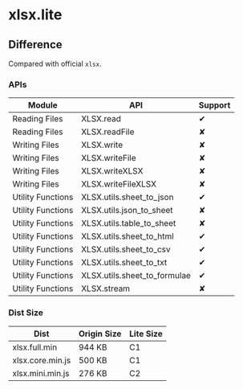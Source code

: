 # xlsx.lite

## Difference

Compared with official `xlsx`.

### APIs

| Module            | API                          | Support |
| ----------------- | ---------------------------- | ------- |
| Reading Files     | XLSX.read                    | ✔       |
| Reading Files     | XLSX.readFile                | ✘       |
| Writing Files     | XLSX.write                   | ✘       |
| Writing Files     | XLSX.writeFile               | ✘       |
| Writing Files     | XLSX.writeXLSX               | ✘       |
| Writing Files     | XLSX.writeFileXLSX           | ✘       |
| Utility Functions | XLSX.utils.sheet_to_json     | ✔       |
| Utility Functions | XLSX.utils.json_to_sheet     | ✘       |
| Utility Functions | XLSX.utils.table_to_sheet    | ✘       |
| Utility Functions | XLSX.utils.sheet_to_html     | ✔       |
| Utility Functions | XLSX.utils.sheet_to_csv      | ✔       |
| Utility Functions | XLSX.utils.sheet_to_txt      | ✔       |
| Utility Functions | XLSX.utils.sheet_to_formulae | ✔       |
| Utility Functions | XLSX.stream                  | ✘       |

### Dist Size

| Dist             | Origin Size | Lite Size |
| ---------------- | ----------- | --------- |
| xlsx.full.min    | 944 KB      | C1        |
| xlsx.core.min.js | 500 KB      | C1        |
| xlsx.mini.min.js | 276 KB      | C2        |
